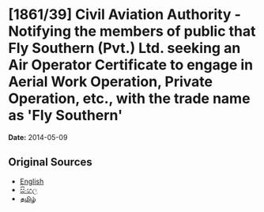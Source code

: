 # [1861/39] Civil Aviation Authority - Notifying the members of public that Fly Southern (Pvt.) Ltd. seeking an Air Operator Certificate to engage in Aerial Work Operation, Private Operation, etc., with the trade name as 'Fly Southern'

**Date:** 2014-05-09

## Original Sources

- [English](https://documents.gov.lk/view/extra-gazettes/2014/5/1861-39_E.pdf)
- [සිංහල](https://documents.gov.lk/view/extra-gazettes/2014/5/1861-39_S.pdf)
- [தமிழ்](https://documents.gov.lk/view/extra-gazettes/2014/5/1861-39_T.pdf)
